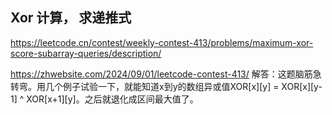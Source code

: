 

## Xor 计算， 求递推式
https://leetcode.cn/contest/weekly-contest-413/problems/maximum-xor-score-subarray-queries/description/

https://zhwebsite.com/2024/09/01/leetcode-contest-413/
解答：这题脑筋急转弯。用几个例子试验一下，就能知道x到y的数组异或值XOR[x][y] = XOR[x][y-1] ^ XOR[x+1][y]。之后就退化成区间最大值了。